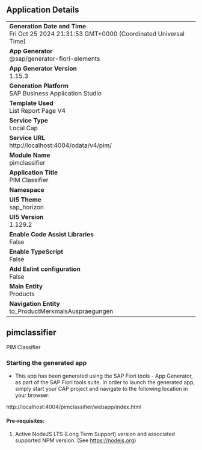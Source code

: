 ## Application Details
|               |
| ------------- |
|**Generation Date and Time**<br>Fri Oct 25 2024 21:31:53 GMT+0000 (Coordinated Universal Time)|
|**App Generator**<br>@sap/generator-fiori-elements|
|**App Generator Version**<br>1.15.3|
|**Generation Platform**<br>SAP Business Application Studio|
|**Template Used**<br>List Report Page V4|
|**Service Type**<br>Local Cap|
|**Service URL**<br>http://localhost:4004/odata/v4/pim/|
|**Module Name**<br>pimclassifier|
|**Application Title**<br>PIM Classifier|
|**Namespace**<br>|
|**UI5 Theme**<br>sap_horizon|
|**UI5 Version**<br>1.129.2|
|**Enable Code Assist Libraries**<br>False|
|**Enable TypeScript**<br>False|
|**Add Eslint configuration**<br>False|
|**Main Entity**<br>Products|
|**Navigation Entity**<br>to_ProductMerkmalsAuspraegungen|

## pimclassifier

PIM Classifier

### Starting the generated app

-   This app has been generated using the SAP Fiori tools - App Generator, as part of the SAP Fiori tools suite.  In order to launch the generated app, simply start your CAP project and navigate to the following location in your browser:

http://localhost:4004/pimclassifier/webapp/index.html

#### Pre-requisites:

1. Active NodeJS LTS (Long Term Support) version and associated supported NPM version.  (See https://nodejs.org)


